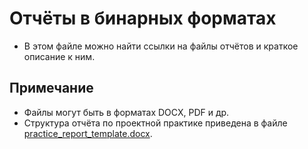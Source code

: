 # Отчёты в бинарных форматах

- В этом файле можно найти ссылки на файлы отчётов и краткое описание к ним.


## Примечание
- Файлы могут быть в форматах DOCX, PDF и др.
- Структура отчёта по проектной практике приведена в файле [practice_report_template.docx](../task/practice_report_template.docx).
